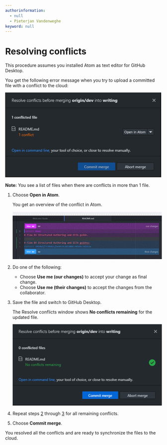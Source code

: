 ```yaml
---
authorinformation:
  - null
  - Pieterjan Vandenweghe
keyword: null
---
```


# Resolving conflicts

This procedure assumes you installed Atom as text editor for GitHub Desktop.

You get the following error message when you try to upload a committed file with a conflict to the cloud:

![](../../../.gitbook/assets/git-resolving-conflicts.png)

**Note:** You see a list of files when there are conflicts in more than 1 file.

1. Choose **Open in Atom**.

   You get an overview of the conflict in Atom.

   ![](../../../.gitbook/assets/git-resolving-conflicts-atom.png)

2. Do one of the following:
   * Choose **Use me \(our changes\)** to accept your change as final change.
   * Choose **Use me \(their changes\)** to accept the changes from the collaborator.
3. Save the file and switch to GitHub Desktop.

   The Resolve conflicts window shows **No conflicts remaining** for the updated file.

   ![](../../../.gitbook/assets/git-resolving-conflicts-resolved.png)

4. Repeat steps [2](ta_resolving_conflicts.md#step_mqr_mqj_flb) through [3](ta_resolving_conflicts.md#step_ufz_tqj_flb) for all remaining conflicts.
5. Choose **Commit merge**.

You resolved all the conflicts and are ready to synchronize the files to the cloud.

